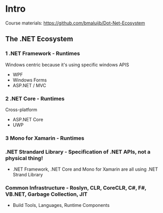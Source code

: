 # Intro

Course materials: https://github.com/bmaluijb/Dot-Net-Ecosystem

## The .NET Ecosystem


### 1 .NET Framework - Runtimes
Windows centric because it's using specific windows APIS

- WPF
- Windows Forms
- ASP.NET / MVC

### 2 .NET Core - Runtimes
Cross-platform

- ASP.NET Core
- UWP

### 3 Mono for Xamarin - Runtimes



### .NET Strandard Library - Specification of .NET APIs, not a physical thing!
- .NET Framework, .NET Core and Mono for Xamarin are all using .NET Strand Library



### Common Infrastructure - Roslyn, CLR, CoreCLR, C#, F#, VB.NET, Garbage Collection, JIT
- Build Tools, Languages, Runtime Components